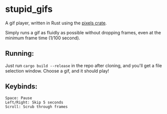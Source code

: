 # stupid_gifs
A gif player, written in Rust using the [pixels crate](https://docs.rs/pixels/latest/pixels/). 

Simply runs a gif as fluidly as possible without dropping frames, even at the minimum frame time (1/100 second).

## Running:
Just run `cargo build --release` in the repo after cloning, and you'll get a file selection window. Choose a gif, and it should play!

## Keybinds: 
```
Space: Pause
Left/Right: Skip 5 seconds
Scroll: Scrub through frames
```
